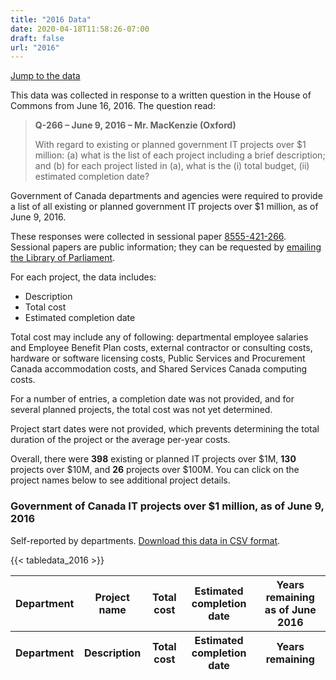 ```yaml
---
title: "2016 Data"
date: 2020-04-18T11:58:26-07:00
draft: false
url: "2016"
---
```


[Jump to the data](/2016/#government-of-canada-it-projects-over-1-million-as-of-june-9-2016)

This data was collected in response to a written question in the House of Commons from June 16, 2016. The question read:

> **Q-266 – June 9, 2016 – Mr. MacKenzie (Oxford)**
> 
> With regard to existing or planned government IT projects over $1 million: (a) what is the list of each project including a brief description; and (b) for each project listed in (a), what is the (i) total budget, (ii) estimated completion date?

Government of Canada departments and agencies were required to provide a list of all existing or planned government IT projects over $1 million, as of June 9, 2016.

These responses were collected in sessional paper [8555-421-266](https://large-government-of-canada-it-projects.github.io/pdf/8555-421-266.pdf). Sessional papers are public information; they can be requested by [emailing the Library of Parliament](mailto:info@parl.gc.ca).

For each project, the data includes:

*   Description
*   Total cost
*   Estimated completion date

Total cost may include any of following: departmental employee salaries and Employee Benefit Plan costs, external contractor or consulting costs, hardware or software licensing costs, Public Services and Procurement Canada accommodation costs, and Shared Services Canada computing costs.

For a number of entries, a completion date was not provided, and for several planned projects, the total cost was not yet determined.

Project start dates were not provided, which prevents determining the total duration of the project or the average per-year costs.

Overall, there were **398** existing or planned IT projects over $1M, **130** projects over $10M, and **26** projects over $100M. You can click on the project names below to see additional project details.

### Government of Canada IT projects over $1 million, as of June 9, 2016

<p>Self-reported by departments. <a href="/csv/gc-it-projects-2016.csv" target="_blank">Download this data in CSV format</a>.</p>

<table id="main-data-table" class="table table-striped table-bordered projects-data-table" style="width:100%" data-order-column="2">
  <thead>
      <tr>
          <th>Department</th>
          <th>Project name</th>
          <th>Total cost</th>
          <th>Estimated completion date</th>
          <th>Years remaining as of June 2016</th>
      </tr>
  </thead>
  <tbody>
    
{{< tabledata_2016 >}}

  </tbody>
  <tfoot>
      <tr>
        <th>Department</th>
        <th>Description</th>
        <th>Total cost</th>
        <th>Estimated completion date</th>
        <th>Years remaining</th>
      </tr>
  </tfoot>
</table>
